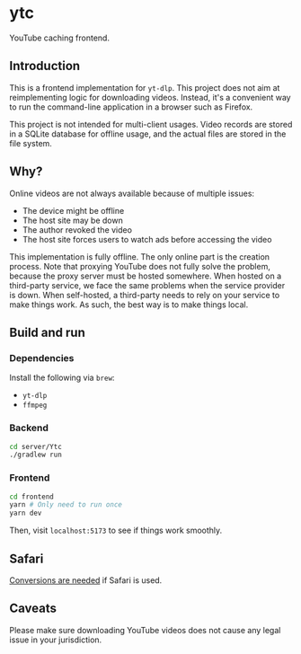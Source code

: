 # ytc

YouTube caching frontend.

## Introduction

This is a frontend implementation for `yt-dlp`. This project does not aim at
reimplementing logic for downloading videos. Instead, it's a convenient way to
run the command-line application in a browser such as Firefox.

This project is not intended for multi-client usages. Video records are stored
in a SQLite database for offline usage, and the actual files are stored in the
file system.

## Why?

Online videos are not always available because of multiple issues:

- The device might be offline
- The host site may be down
- The author revoked the video
- The host site forces users to watch ads before accessing the video

This implementation is fully offline. The only online part is the creation
process. Note that proxying YouTube does not fully solve the problem, because
the proxy server must be hosted somewhere. When hosted on a third-party service,
we face the same problems when the service provider is down. When self-hosted,
a third-party needs to rely on your service to make things work. As such, the
best way is to make things local.

## Build and run

### Dependencies

Install the following via `brew`:

- `yt-dlp`
- `ffmpeg`

### Backend

```bash
cd server/Ytc
./gradlew run
```

### Frontend

```bash
cd frontend
yarn # Only need to run once
yarn dev
```

Then, visit `localhost:5173` to see if things work smoothly.

## Safari

[Conversions are needed](https://stackoverflow.com/questions/58742765/convert-videos-from-264-to-265-hevc-with-ffmpeg) if Safari is used.

## Caveats

Please make sure downloading YouTube videos does not cause any legal issue in
your jurisdiction.
